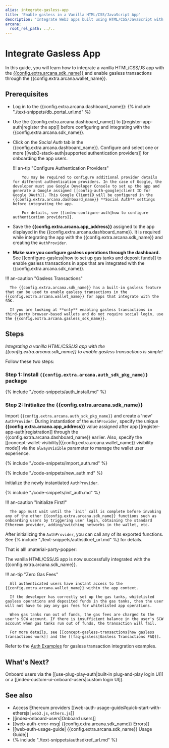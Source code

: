 ```yaml
---
alias: integrate-gasless-app
title: 'Enable gasless in a Vanilla HTML/CSS/JavaScript App'
description: 'Integrate Web3 apps built using HTML/CSS/JavaScript with the Arcana Auth SDK. Follow the instructions to enable gasless transactions for authenticated users when using the embedded Arcana wallet.'
arcana:
  root_rel_path: ../..
---
```


# Integrate Gasless App

In this guide, you will learn how to integrate a vanilla HTML/CSS/JS app with the [{{config.extra.arcana.sdk_name}}]({{page.meta.arcana.root_rel_path}}/concepts/authsdk.md) and enable gasless transactions through the {{config.extra.arcana.wallet_name}}.

<!-- 
[Try Auth Example :material-rocket-launch:](https://9mt0h4.csb.app/){ .md-button .md-button--primary}
-->

## Prerequisites

* Log in to the {{config.extra.arcana.dashboard_name}}: {% include "./text-snippets/db_portal_url.md" %}

* Use the {{config.extra.arcana.dashboard_name}} to [[register-app-auth|register the app]] before configuring and integrating with the {{config.extra.arcana.sdk_name}}. 

* Click on the *Social Auth* tab in the {{config.extra.arcana.dashboard_name}}. Configure and select one or more [[web3-stack-auth|supported authentication providers]] for onboarding the app users.

    !!! an-tip "Configure Authentication Providers"

          You may be required to configure additional provider details for different authentication providers. In the case of Google, the developer must use Google Developer Console to set up the app and generate a Google assigned [[config-auth-google|client ID for Google OAuth]]. This Google ClientID will be configured in the {{config.extra.arcana.dashboard_name}} **Social Auth** settings before integrating the app.

          For details, see [[index-configure-auth|how to configure authentication providers]].

* Save the **{{config.extra.arcana.app_address}}** assigned to the app displayed in the {{config.extra.arcana.dashboard_name}}. It is required while integrating the app with the {{config.extra.arcana.sdk_name}} and creating the `AuthProvider`.

* **Make sure you configure gasless operations through the dashboard.** See [[configure-gasless|how to set up gas tanks and deposit funds]] to enable gasless transactions in apps that are integrated with the {{config.extra.arcana.sdk_name}}.

!!! an-caution "Gasless Transactions"

      The {{config.extra.arcana.sdk_name}} has a built-in gasless feature that can be used to enable gasless transactions in the {{config.extra.arcana.wallet_name}} for apps that integrate with the SDK.

      If you are looking at **only** enabling gasless transactions in third-party browser-based wallets and do not require social login, use the {{config.extra.arcana.gasless_sdk_name}}.

## Steps

*Integrating a vanilla HTML/CSS/JS app with the {{config.extra.arcana.sdk_name}} to enable gasless transactions is simple!*

Follow these two steps:

### Step 1: Install `{{config.extra.arcana.auth_sdk_pkg_name}}` package

{% include "./code-snippets/auth_install.md" %}

### Step 2: Initialize the {{config.extra.arcana.sdk_name}}

Import `{{config.extra.arcana.auth_sdk_pkg_name}}` and create a 'new' `AuthProvider`. During instantiation of the `AuthProvider`, specify the unique **{{config.extra.arcana.app_address}}** value assigned after app [[register-app-auth|registration]] through the {{config.extra.arcana.dashboard_name}} earlier. Also, specify the [[concept-wallet-visibility|{{config.extra.arcana.wallet_name}} visibility mode]] via the `alwaysVisible` parameter to manage the wallet user experience.

{% include "./code-snippets/import_auth.md" %}

{% include "./code-snippets/new_auth.md" %}

Initialize the newly instantiated `AuthProvider`. 

{% include "./code-snippets/init_auth.md" %}

!!! an-caution "Initialize First!"

      The app must wait until the `init` call is complete before invoking any of the other {{config.extra.arcana.sdk_name}} functions such as onboarding users by triggering user login, obtaining the standard Ethereum provider, adding/switching networks in the wallet, etc.

After initializing the `AuthProvider`, you can call any of its exported functions. See {% include "./text-snippets/authsdkref_url.md" %} for details.

That is all! :material-party-popper:

The vanilla HTML/CSS/JS app is now successfully integrated with the {{config.extra.arcana.sdk_name}}.

!!! an-tip "Zero Gas Fees"

      All authenticated users have instant access to the {{config.extra.arcana.wallet_name}} within the app context. 
      
      If the developer has correctly set up the gas tanks, whitelisted gasless operations and deposited funds in the gas tanks, then the user will not have to pay any gas fees for whitelisted app operations.

      When gas tanks run out of funds, the gas fees are charged to the user's SCW account. If there is insufficient balance in the user's SCW account when gas tanks run out of funds, the transaction will fail. 

      For more details, see [[concept-gasless-transactions|how gasless transactions work]] and the [[faq-gasless|Gasless Transactions FAQ]].

Refer to the [Auth Examples](https://github.com/arcana-network/auth-examples) for gasless transaction integration examples.

## What's Next?

Onboard users via the [[use-plug-play-auth|built-in plug-and-play login UI]] or a [[index-custom-ui-onboard-users|custom login UI]].

## See also

* Access Ethereum providers [[web-auth-usage-guide#quick-start-with-ethersjs| `web3.js`, `ethers.js`]]
* [[index-onboard-users|Onboard users]]
* [[web-auth-error-msg| {{config.extra.arcana.sdk_name}} Errors]]
* [[web-auth-usage-guide| {{config.extra.arcana.sdk_name}} Usage Guide]]
* {% include "./text-snippets/authsdkref_url.md" %}

